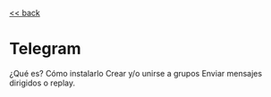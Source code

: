 [<< back](README.md)

# Telegram

¿Qué es?
Cómo instalarlo
Crear y/o unirse a grupos
Enviar mensajes dirigidos o replay.
